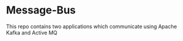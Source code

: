 # Message-Bus
This repo contains two applications which communicate using Apache Kafka and Active MQ
